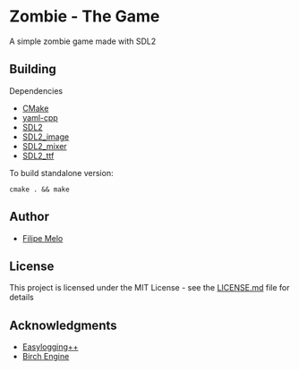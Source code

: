 # Zombie - The Game 
A simple zombie game made with SDL2

## Building ##

Dependencies
* [CMake](https://cmake.org/)
* [yaml-cpp](https://github.com/jbeder/yaml-cpp)
* [SDL2](https://www.libsdl.org/)
* [SDL2_image](https://www.libsdl.org/projects/SDL_image/)
* [SDL2_mixer](https://www.libsdl.org/projects/SDL_mixer/) 
* [SDL2_ttf](https://www.libsdl.org/projects/SDL_ttf/) 


To build standalone version:

    cmake . && make


## Author ##

* [Filipe Melo](https://github.com/fms6)

## License

This project is licensed under the MIT License - see the [LICENSE.md](LICENSE.md) file for details

## Acknowledgments
* [Easylogging++](https://github.com/muflihun/easyloggingpp)
* [Birch Engine](https://github.com/carlbirch/BirchEngine)